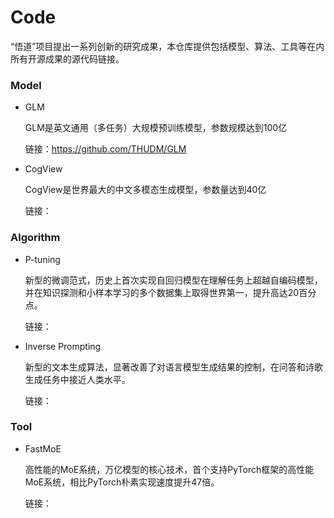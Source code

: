 # Code
“悟道”项目提出一系列创新的研究成果，本仓库提供包括模型、算法、工具等在内所有开源成果的源代码链接。

### Model
* GLM

  GLM是英文通用（多任务）大规模预训练模型，参数规模达到100亿

  链接：https://github.com/THUDM/GLM 

* CogView
  
  CogView是世界最大的中文多模态生成模型，参数量达到40亿

  链接：

### Algorithm
* P-tuning
 
  新型的微调范式，历史上首次实现自回归模型在理解任务上超越自编码模型，并在知识探测和小样本学习的多个数据集上取得世界第一，提升高达20百分点。

  链接：

* Inverse Prompting
  
  新型的文本生成算法，显著改善了对语言模型生成结果的控制，在问答和诗歌生成任务中接近人类水平。

  链接：

### Tool
* FastMoE
  
  高性能的MoE系统，万亿模型的核心技术，首个支持PyTorch框架的高性能MoE系统，相比PyTorch朴素实现速度提升47倍。

  链接：



